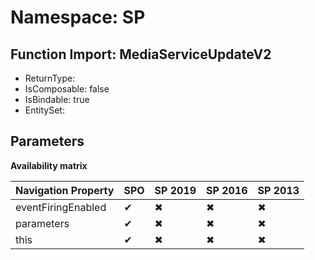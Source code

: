 # Namespace: SP

## Function Import: MediaServiceUpdateV2

- ReturnType: 
- IsComposable: false
- IsBindable: true
- EntitySet: 

## Parameters

**Availability matrix**

Navigation Property | SPO | SP 2019 | SP 2016 | SP 2013
----------|-----|---------|---------|--------
eventFiringEnabled | ✔ | ✖ | ✖ | ✖
parameters | ✔ | ✖ | ✖ | ✖
this | ✔ | ✖ | ✖ | ✖
